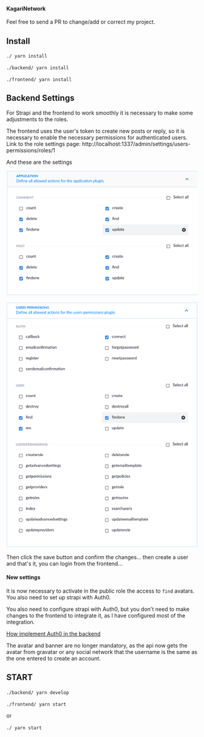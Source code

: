 #### KagariNetwork

Feel free to send a PR to change/add or correct my project.
## Install

`./ yarn install`

`./backend/ yarn install`

`./frontend/ yarn install`

## Backend Settings

For Strapi and the frontend to work smoothly it is necessary to make some adjustments to the roles.

The frontend uses the user's token to create new posts or reply, so it is necessary to enable the necessary permissions for authenticated users.
Link to the role settings page:
http://localhost:1337/admin/settings/users-permissions/roles/1


And these are the settings

![](images/01_2.png)

![](images/02.png)


Then click the save button and confirm the changes... then create a user and that's it, you can login from the frontend...

#### New settings

It is now necessary to activate in the public role the access to `find` avatars.
You also need to set up strapi with Auth0.

You also need to configure strapi with Auth0, but you don't need to make changes to the frontend to integrate it, as I have configured most of the integration.

[How implement Auth0 in the backend](https://strapi.io/blog/auth0-provider-and-strapi-tutorial)

The avatar and banner are no longer mandatory, as the api now gets the avatar from gravatar or any social network that the username is the same as the one entered to create an account.


## START

`./backend/ yarn develop`

`./frontend/ yarn start`

or 

`./ yarn start`